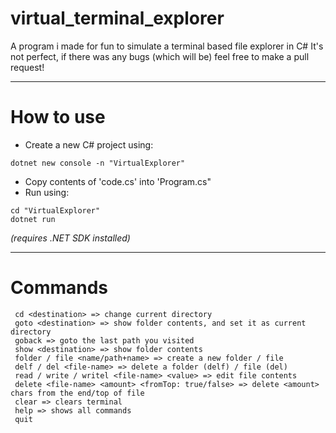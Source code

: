 # virtual_terminal_explorer
A program i made for fun to simulate a terminal based file explorer in C#
It's not perfect, if there was any bugs (which will be) feel free to make a pull request!

------------------------
# How to use
- Create a new C# project using:
```
dotnet new console -n "VirtualExplorer"
```
- Copy contents of 'code.cs' into 'Program.cs"
- Run using:
```
cd "VirtualExplorer"
dotnet run
```
*(requires .NET SDK installed)*

------------------------
# Commands
```
 cd <destination> => change current directory
 goto <destination> => show folder contents, and set it as current directory
 goback => goto the last path you visited
 show <destination> => show folder contents
 folder / file <name/path+name> => create a new folder / file
 delf / del <file-name> => delete a folder (delf) / file (del)
 read / write / writel <file-name> <value> => edit file contents
 delete <file-name> <amount> <fromTop: true/false> => delete <amount> chars from the end/top of file
 clear => clears terminal
 help => shows all commands
 quit
```
